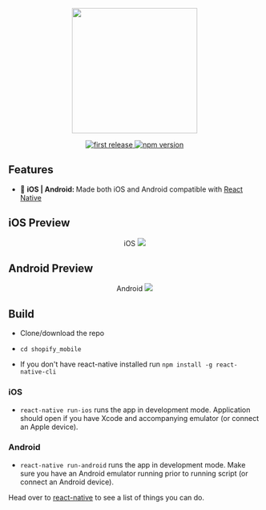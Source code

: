 <div align="center">
<p>
<img src="http://i.imgur.com/MSxX8Ge.png" width="250"/>
</p>

<p>
<a href="">
  <img alt="first release" src="https://img.shields.io/badge/release-v1.0-brightgreen.svg" />
</a>

<a href="https://www.npmjs.com/package/npm">
  <img alt="npm version" src="https://img.shields.io/npm/v/npm.svg" />
</a>
</p>
</div>

## Features
* 📱 <strong>iOS | Android: </strong> Made both iOS and Android compatible with [React Native](https://github.com/facebook/react-native)

## iOS Preview
<div align="center">
  iOS
  <img src="https://media.giphy.com/media/JCkHUq6TyFHbO/giphy.gif"/>
</div>

## Android Preview
<div align="center">
  Android
  <img src="https://media.giphy.com/media/13TbAFE8UpjefK/giphy.gif"/>
</div>

## Build
* Clone/download the repo

* `cd shopify_mobile`

* If you don't have react-native installed run `npm install -g react-native-cli`

### iOS
* `react-native run-ios` runs the app in development mode. Application should open if you have Xcode and accompanying emulator (or connect an Apple device).

### Android
* `react-native run-android` runs the app in development mode. Make sure you have an Android emulator running prior to running script (or connect an Android device).

<p>
Head over to <a href="https://facebook.github.io/react-native/">react-native</a> to see a list of things you can do.
</p>
